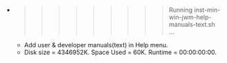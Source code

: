 * >>>>>>>>> Running inst-min-win-jwm-help-manuals-text.sh ...
  * Add user & developer manuals(text) in Help menu.
  * Disk size = 4346952K. Space Used = 60K. Runtime = 00:00:00:00.
